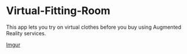 # Virtual-Fitting-Room
This app lets you try on virtual clothes before you buy using Augmented Reality services. 

[Imgur](https://i.imgur.com/QnQpbX4.png)
